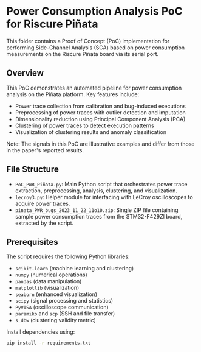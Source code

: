 # Power Consumption Analysis PoC for Riscure Piñata
This folder contains a Proof of Concept (PoC) implementation for performing Side-Channel Analysis (SCA) based on power consumption measurements on the Riscure Piñata board via its serial port.

## Overview

This PoC demonstrates an automated pipeline for power consumption analysis on the Piñata platform. Key features include:

- Power trace collection from calibration and bug-induced executions
- Preprocessing of power traces with outlier detection and imputation
- Dimensionality reduction using Principal Component Analysis (PCA)
- Clustering of power traces to detect execution patterns
- Visualization of clustering results and anomaly classification

Note: The signals in this PoC are illustrative examples and differ from those in the paper's reported results.

## File Structure

- `PoC_PWR_Piñata.py`: Main Python script that orchestrates power trace extraction, preprocessing, analysis, clustering, and visualization.
- `lecroy3.py`: Helper module for interfacing with LeCroy oscilloscopes to acquire power traces.
- `pinata_PWR_bugs_2023_11_22_11o10.zip`: Single ZIP file containing sample power consumption traces from the STM32-F429ZI board, extracted by the script.

## Prerequisites

The script requires the following Python libraries:

- `scikit-learn` (machine learning and clustering)
- `numpy` (numerical operations)
- `pandas` (data manipulation)
- `matplotlib` (visualization)
- `seaborn` (enhanced visualization)
- `scipy` (signal processing and statistics)
- `PyVISA` (oscilloscope communication)
- `paramiko` and `scp` (SSH and file transfer)
- `s_dbw` (clustering validity metric)

Install dependencies using:
```bash
pip install -r requirements.txt
